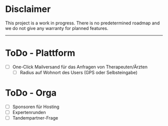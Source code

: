 # Disclaimer
This project is a work in progress. There is no predetermined roadmap and we do not give any warranty for planned features.

---

# ToDo - Plattform
- [ ] One-Click Mailversand für das Anfragen von Therapeuten/Ärzten
  - [ ] Radius auf Wohnort des Users (GPS oder Selbsteingabe)
     
# ToDo - Orga
- [ ] Sponsoren für Hosting
- [ ] Expertenrunden
- [ ] Tandempartner-Frage
